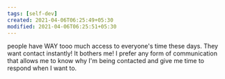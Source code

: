 ```yaml
---
tags: [self-dev]
created: 2021-04-06T06:25:49+05:30
modified: 2021-04-06T06:25:51+05:30
---
```


people have WAY tooo much access to everyone's time these days. They want contact instantly! It bothers me! I prefer any form of communication that allows me to know why I'm being contacted and give me time to respond when I want to. 